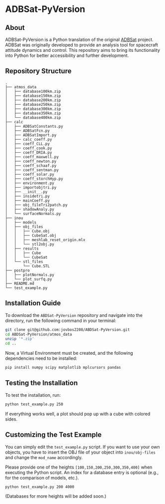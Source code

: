 # ADBSat-PyVersion

## About
ADBSat-PyVersion is a Python translation of the original [ADBSat](https://github.com/nhcrisp/ADBSat) project. ADBSat was originally developed to provide an analysis tool for spacecraft attitude dynamics and control. This repository aims to bring its functionality into Python for better accessibility and further development.

## Repository Structure

```
.
├── atmos_data
│   ├── database100km.zip
│   ├── database150km.zip
│   ├── database200km.zip
│   ├── database250km.zip
│   ├── database300km.zip
│   ├── database350km.zip
│   └── database400km.zip
├── calc
│   ├── ADBSatConstants.py
│   ├── ADBSatFcn.py
│   ├── ADBSatImport.py
│   ├── calc_coeff.py
│   ├── coeff_CLL.py
│   ├── coeff_cook.py
│   ├── coeff_DRIA.py
│   ├── coeff_maxwell.py
│   ├── coeff_newton.py
│   ├── coeff_schaaf.py
│   ├── coeff_sentman.py
│   ├── coeff_solar.py
│   ├── coeff_storchHyp.py
│   ├── environment.py
│   ├── importobjtri.py
│   ├── __init__.py
│   ├── insidetri.py
│   ├── mainCoeff.py
│   ├── obj_fileTri2patch.py
│   ├── shadowAnaly.py
│   └── surfaceNormals.py
├── inou
│   ├── models
│   ├── obj_files
│   │   ├── Cube.obj
│   │   ├── CubeSat.obj
│   │   ├── meshlab_reset_origin.mlx
│   │   └── stl2obj.py
│   ├── results
│   │   ├── Cube
│   │   └── CubeSat
│   └── stl_files
│       └── Cube.STL
├── postpro
│   ├── plotNormals.py
│   └── plot_surfq.py
├── README.md
└── test_example.py

```

## Installation Guide
To download the `ABDSat-PyVersion` repository and navigate into the directory, run the following command in your terminal:

```sh
git clone git@github.com:jovbos2208/ABDSat-PyVersion.git
cd ABDSat-PyVersion/atmos_data
unzip '*.zip'
cd ..
```

Now, a Virtual Environment must be created, and the following dependencies need to be installed:

```sh
pip install numpy scipy matplotlib mplcursors pandas
```

## Testing the Installation
To test the installation, run:

```sh
python test_example.py 250
```

If everything works well, a plot should pop up with a cube with colored sides.

## Customizing the Test Example
You can simply edit the `test_example.py` script. If you want to use your own objects, you have to insert the OBJ file of your object into `inou/obj-files` and change the `mod_name` accordingly. 

Please provide one of the heights `[100,150,200,250,300,350,400]` when executing the Python script. An index for a database entry is optional (e.g., for the comparison of models, etc.).

```sh
python test_example.py 200 4000
```

(Databases for more heights will be added soon.)

